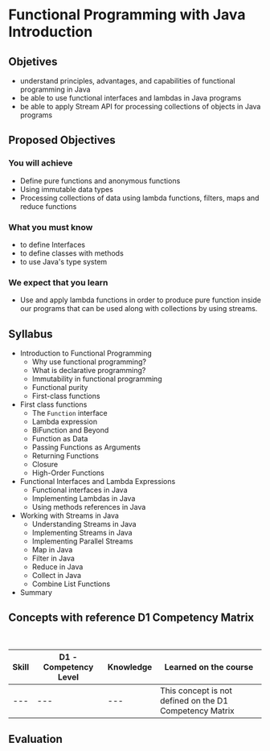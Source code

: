 # Functional Programming with Java Introduction

## Objetives

* understand principles, advantages, and capabilities of functional programming in Java
* be able to use functional interfaces and lambdas in Java programs
* be able to apply Stream API for processing collections of objects in Java programs

## Proposed Objectives

### You will achieve

* Define pure functions and anonymous functions
* Using immutable data types
* Processing collections of data using lambda functions, filters, maps and reduce functions

### What you must know

* to define Interfaces
* to define classes with methods
* to use Java's type system

### We expect that you learn

* Use and apply lambda functions in order to produce pure function inside our programs that can be used along with collections by using streams.

## Syllabus

* Introduction to Functional Programming
  * Why use functional programming?
  * What is declarative programming?
  * Immutability in functional programming
  * Functional purity
  * First-class functions
* First class functions
  * The `Function` interface
  * Lambda expression
  * BiFunction and Beyond
  * Function as Data
  * Passing Functions as Arguments
  * Returning Functions
  * Closure
  * High-Order Functions
* Functional Interfaces and Lambda Expressions
  * Functional interfaces in Java
  * Implementing Lambdas in Java
  * Using methods references in Java
* Working with Streams in Java
  * Understanding Streams in Java
  * Implementing Streams in Java
  * Implementing Parallel Streams
  * Map in Java
  * Filter in Java
  * Reduce in Java
  * Collect in Java
  * Combine List Functions
* Summary

## Concepts with reference D1 Competency Matrix

​	

| Skill | D1 - Competency Level | Knowledge | Learned on the course                                   |
| :---: | --------------------- | --------- | ------------------------------------------------------- |
|  ---  | ---                   | ---       | This concept is not defined on the D1 Competency Matrix |

## Evaluation

